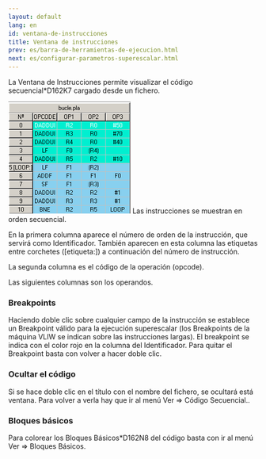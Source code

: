 ```yaml
---
layout: default
lang: en
id: ventana-de-instrucciones
title: Ventana de instrucciones
prev: es/barra-de-herramientas-de-ejecucion.html
next: es/configurar-parametros-superescalar.html
---
```


La Ventana de Instrucciones permite visualizar el código secuencial*D162K7 cargado desde un fichero.

![](imgs/bm16_result.png)
Las instrucciones se muestran en orden secuencial.

En la primera columna aparece el número de orden de la instrucción, que servirá como Identificador. También aparecen en esta columna las etiquetas entre corchetes ([etiqueta:]) a continuación del número de instrucción.

La segunda columna es el código de la operación (opcode).

Las siguientes columnas son los operandos.


### Breakpoints

Haciendo doble clic sobre cualquier campo de la instrucción se establece un Breakpoint válido para la ejecución superescalar (los Breakpoints de la máquina VLIW se indican sobre las instrucciones largas). El breakpoint se indica con el color rojo en la columna del Identificador. Para quitar el Breakpoint basta con volver a hacer doble clic.


### Ocultar el código

Si se hace doble clic en el título con el nombre del fichero, se ocultará está ventana. Para volver a verla hay que ir al menú Ver => Código Secuencial..


### Bloques básicos

Para colorear los Bloques Básicos*D162N8 del código basta con ir al menú Ver => Bloques Básicos.